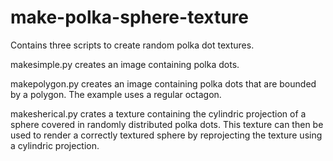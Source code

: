 make-polka-sphere-texture
=========================

Contains three scripts to create random polka dot textures.

makesimple.py creates an image containing polka dots.

makepolygon.py creates an image containing polka dots that are bounded by a polygon.
The example uses a regular octagon.

makesherical.py crates a texture containing the cylindric projection of a sphere covered
in randomly distributed polka dots. This texture can then be used to render
a correctly textured sphere by reprojecting the texture using a cylindric 
projection.